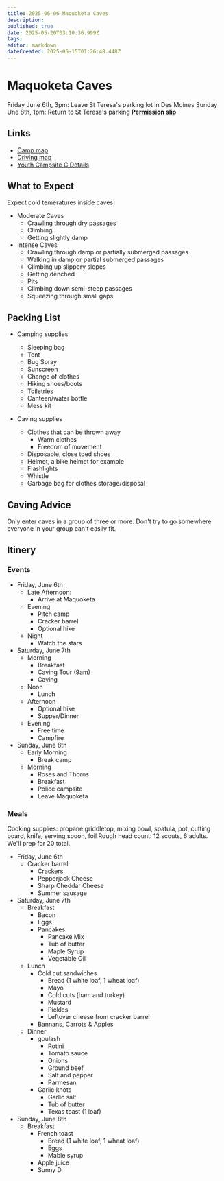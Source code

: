 ```yaml
---
title: 2025-06-06 Maquoketa Caves
description: 
published: true
date: 2025-05-20T03:10:36.999Z
tags: 
editor: markdown
dateCreated: 2025-05-15T01:26:48.448Z
---
```


# Maquoketa Caves
Friday June 6th, 3pm: Leave St Teresa's parking lot in Des Moines
Sunday Une 8th, 1pm: Return to St Teresa's parking
**[Permission slip](/maquketa_caves_permission_slip.pdf)**

## Links

- [Camp map](https://www.iowadnr.gov/media/1251/download)
- [Driving map](https://maps.app.goo.gl/6SP13xjDMLVqLufw7)
- [Youth Campsite C Details]( https://iowastateparks.reserveamerica.com/camping/maquoketa-caves-state-park/r/campsiteDetails.do?contractCode=IA&siteId=7879&parkId=610127)

## What to Expect

Expect cold temeratures inside caves

- Moderate Caves
  - Crawling through dry passages
  - Climbing
  - Getting slightly damp
- Intense Caves
  - Crawling through damp or partially submerged passages
  - Walking in damp or partial submerged passages
  - Climbing up slippery slopes
  - Getting denched
  - Pits
  - Climbing down semi-steep passages
  - Squeezing through small gaps

## Packing List

- Camping supplies
  - Sleeping bag
  - Tent
  - Bug Spray
  - Sunscreen
  - Change of clothes
  - Hiking shoes/boots
  - Toiletries
  - Canteen/water bottle
  - Mess kit
  
- Caving supplies
  - Clothes that can be thrown away
    - Warm clothes
    - Freedom of movement
  - Disposable, close toed shoes
  - Helmet, a bike helmet for example
  - Flashlights
  - Whistle
  - Garbage bag for clothes storage/disposal
  
## Caving Advice

Only enter caves in a group of three or more. Don't try to go somewhere everyone in your group can't easily fit.

## Itinery

### Events

- Friday, June 6th
  - Late Afternoon:
    - Arrive at Maquoketa
  - Evening
    - Pitch camp
    - Cracker barrel
    - Optional hike
  - Night
    - Watch the stars
- Saturday, June 7th
  - Morning
    - Breakfast
    - Caving Tour (9am)
    - Caving
  - Noon
    - Lunch
  - Afternoon
    - Optional hike
    - Supper/Dinner
  - Evening
    - Free time
    - Campfire
- Sunday, June 8th
  - Early Morning
    - Break camp
  - Morning
    - Roses and Thorns
    - Breakfast
    - Police campsite
    - Leave Maquoketa

### Meals
Cooking supplies: propane griddletop, mixing bowl, spatula, pot, cutting board, knife, serving spoon, foil
Rough head count: 12 scouts, 6 adults. We'll prep for 20 total.

- Friday, June 6th
  - Cracker barrel
    - Crackers
    - Pepperjack Cheese
    - Sharp Cheddar Cheese
    - Summer sausage
- Saturday, June 7th
  - Breakfast
    - Bacon
    - Eggs
    - Pancakes
      - Pancake Mix
      - Tub of butter
      - Maple Syrup
      - Vegetable Oil
  - Lunch
    - Cold cut sandwiches
      - Bread (1 white loaf, 1 wheat loaf) 
      - Mayo
      - Cold cuts (ham and turkey)
      - Mustard
      - Pickles
      - Leftover cheese from cracker barrel
    - Bannans, Carrots & Apples
  - Dinner
    - goulash
      - Rotini
      - Tomato sauce
      - Onions
      - Ground beef
      - Salt and pepper
      - Parmesan
    - Garlic knots
      - Garlic salt
      - Tub of butter
      - Texas toast (1 loaf)
- Sunday, June 8th
  - Breakfast
    - French toast
      - Bread (1 white loaf, 1 wheat loaf) 
      - Eggs
      - Mable syrup
    - Apple juice
    - Sunny D